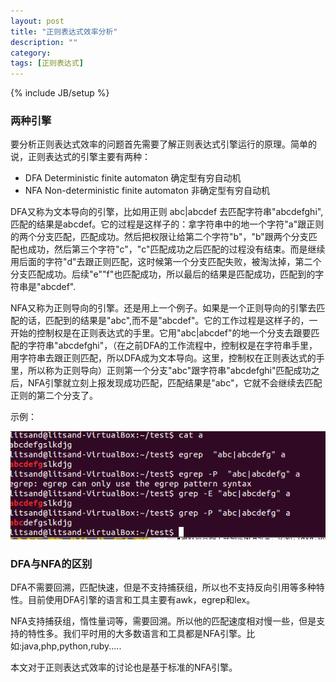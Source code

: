 ```yaml
---
layout: post
title: "正则表达式效率分析"
description: ""
category: 
tags: [正则表达式]
---
```

{% include JB/setup %}

### 两种引擎 ###

要分析正则表达式效率的问题首先需要了解正则表达式引擎运行的原理。简单的说，正则表达式的引擎主要有两种：
* DFA Deterministic finite automaton 确定型有穷自动机
* NFA Non-deterministic finite automaton 非确定型有穷自动机

DFA又称为文本导向的引擎，比如用正则
    abc|abcdef
去匹配字符串"abcdefghi",匹配的结果是abcdef。它的过程是这样子的：拿字符串中的地一个字符"a"跟正则的两个分支匹配，匹配成功。然后把权限让给第二个字符"b"，"b"跟两个分支匹配也成功，然后第三个字符"c"，"c"匹配成功之后匹配的过程没有结束。而是继续用后面的字符"d"去跟正则匹配，这时候第一个分支匹配失败，被淘汰掉，第二个分支匹配成功。后续"e""f"也匹配成功，所以最后的结果是匹配成功，匹配到的字符串是"abcdef".

NFA又称为正则导向的引擎。还是用上一个例子。如果是一个正则导向的引擎去匹配的话，匹配到的结果是"abc",而不是"abcdef"。它的工作过程是这样子的，一开始的控制权是在正则表达式的手里。它用"abc|abcdef"的地一个分支去跟要匹配的字符串"abcdefghi"，（在之前DFA的工作流程中，控制权是在字符串手里，用字符串去跟正则匹配，所以DFA成为文本导向。这里，控制权在正则表达式的手里，所以称为正则导向）正则第一个分支"abc"跟字符串"abcdefghi"匹配成功之后，NFA引擎就立刻上报发现成功匹配，匹配结果是"abc"，它就不会继续去匹配正则的第二个分支了。

示例：

![img](./pic/egrep.png)

### DFA与NFA的区别 ###

DFA不需要回溯，匹配快速，但是不支持捕获组，所以也不支持反向引用等多种特性。目前使用DFA引擎的语言和工具主要有awk，egrep和lex。

NFA支持捕获组，惰性量词等，需要回溯。所以他的匹配速度相对慢一些，但是支持的特性多。我们平时用的大多数语言和工具都是NFA引擎。比如:java,php,python,ruby.....

本文对于正则表达式效率的讨论也是基于标准的NFA引擎。


